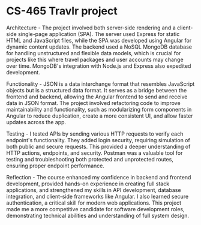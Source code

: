 # CS-465 Travlr project

Architecture - The project involved both server-side rendering and a client-side single-page application (SPA). The server used Express for static HTML and JavaScript files, while the SPA was developed using Angular for dynamic content updates. The backend used a NoSQL MongoDB database for handling unstructured and flexible data models, which is crucial for projects like this where travel packages and user accounts may change over time. MongoDB's integration with Node.js and Express also expedited development.

Functionality - JSON is a data interchange format that resembles JavaScript objects but is a structured data format. It serves as a bridge between the frontend and backend, allowing the Angular frontend to send and receive data in JSON format. The project involved refactoring code to improve maintainability and functionality, such as modularizing form components in Angular to reduce duplication, create a more consistent UI, and allow faster updates across the app.

Testing - I tested APIs by sending various HTTP requests to verify each endpoint's functionality. They added login security, requiring simulation of both public and secure requests. This provided a deeper understanding of HTTP actions, endpoints, and security. Postman was a valuable tool for testing and troubleshooting both protected and unprotected routes, ensuring proper endpoint performance.

Reflection - The course enhanced my confidence in backend and frontend development, provided hands-on experience in creating full stack applications, and strengthened my skills in API development, database integration, and client-side frameworks like Angular. I also learned secure authentication, a critical skill for modern web applications. This project made me a more competitive candidate for software development roles, demonstrating technical abilities and understanding of full system design.
